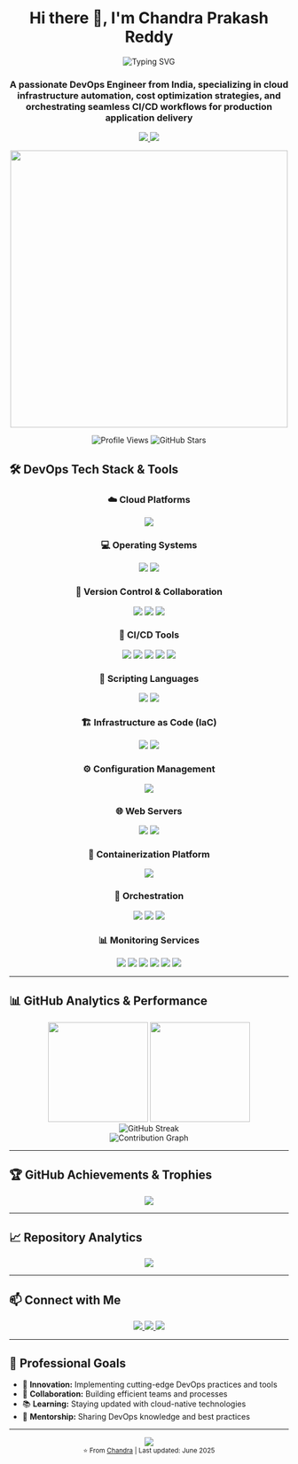<h1 align="center">Hi there 👋, I'm Chandra Prakash Reddy</h1>

<div align="center">
  <img src="https://readme-typing-svg.herokuapp.com?font=Fira+Code&size=22&duration=3000&pause=1000&color=2E9EF7&center=true&vCenter=true&width=600&lines=DevOps+Engineer;Cloud+Infrastructure+Specialist;Automation+Enthusiast;CI%2FCD+Pipeline+Expert;Always+Learning+New+Technologies" alt="Typing SVG" />
</div>

<h3 align="center">A passionate DevOps Engineer from India, specializing in cloud infrastructure automation, cost optimization strategies, and orchestrating seamless CI/CD workflows for production application delivery</h3>

<p align="center">
  <a href="https://github.com/ncpr1996">
    <img src="https://img.shields.io/github/followers/ncpr1996?label=Follow&style=for-the-badge&color=blue" />
  </a>
  <a href="mailto:ncpr.0912@gmail.com">
    <img src="https://img.shields.io/badge/Email-Contact-red?logo=gmail&style=for-the-badge" />
  </a>
</p>

<div align="center">
  <img src="https://user-images.githubusercontent.com/74038190/229223263-cf2e4b07-2615-4f87-9c38-e37600f8381a.gif" width="500">
</div>

<p align="center">
  <img src="https://komarev.com/ghpvc/?username=ncpr1996&label=Profile%20views&color=0e75b6&style=for-the-badge" alt="Profile Views" />
  <img src="https://img.shields.io/github/stars/ncpr1996?style=for-the-badge&color=yellow" alt="GitHub Stars" />
</p>


## 🛠️ DevOps Tech Stack & Tools

<div align="center">

### ☁️ Cloud Platforms
<p>
  <img src="https://img.shields.io/badge/Amazon_AWS-232F3E?style=for-the-badge&logo=amazon-aws&logoColor=white" />
</p>

### 💻 Operating Systems
<p>
  <img src="https://img.shields.io/badge/Linux-FCC624?style=for-the-badge&logo=linux&logoColor=black" />
  <img src="https://img.shields.io/badge/Windows-0078D6?style=for-the-badge&logo=windows&logoColor=white" />
</p>

### 🔄 Version Control & Collaboration
<p>
  <img src="https://img.shields.io/badge/Git-F05032?style=for-the-badge&logo=git&logoColor=white" />
  <img src="https://img.shields.io/badge/GitHub-181717?style=for-the-badge&logo=github&logoColor=white" />
  <img src="https://img.shields.io/badge/Bitbucket-0052CC?style=for-the-badge&logo=bitbucket&logoColor=white" />
</p>

### 🚀 CI/CD Tools
<p>
  <img src="https://img.shields.io/badge/Jenkins-D24939?style=for-the-badge&logo=jenkins&logoColor=white" />
  <img src="https://img.shields.io/badge/AWS_CodePipeline-FF9900?style=for-the-badge&logo=amazon-aws&logoColor=white" />
  <img src="https://img.shields.io/badge/GitLab-FC6D26?style=for-the-badge&logo=gitlab&logoColor=white" />
  <img src="https://img.shields.io/badge/ArgoCD-EF7B4D?style=for-the-badge&logo=argo&logoColor=white" />
  <img src="https://img.shields.io/badge/GitHub_Actions-2088FF?style=for-the-badge&logo=github-actions&logoColor=white" />
</p>

### 📝 Scripting Languages
<p>
  <img src="https://img.shields.io/badge/Python-3776AB?style=for-the-badge&logo=python&logoColor=white" />
  <img src="https://img.shields.io/badge/Shell_Script-121011?style=for-the-badge&logo=gnu-bash&logoColor=white" />
</p>

### 🏗️ Infrastructure as Code (IaC)
<p>
  <img src="https://img.shields.io/badge/AWS_CloudFormation-FF9900?style=for-the-badge&logo=amazon-aws&logoColor=white" />
  <img src="https://img.shields.io/badge/Terraform-623CE4?style=for-the-badge&logo=terraform&logoColor=white" />
</p>

### ⚙️ Configuration Management
<p>
  <img src="https://img.shields.io/badge/Ansible-EE0000?style=for-the-badge&logo=ansible&logoColor=white" />
</p>

### 🌐 Web Servers
<p>
  <img src="https://img.shields.io/badge/Apache-D22128?style=for-the-badge&logo=apache&logoColor=white" />
  <img src="https://img.shields.io/badge/Nginx-009639?style=for-the-badge&logo=nginx&logoColor=white" />
</p>

### 🐳 Containerization Platform
<p>
  <img src="https://img.shields.io/badge/Docker-2496ED?style=for-the-badge&logo=docker&logoColor=white" />
</p>

### 🎯 Orchestration
<p>
  <img src="https://img.shields.io/badge/AWS_ECS-FF9900?style=for-the-badge&logo=amazon-ecs&logoColor=white" />
  <img src="https://img.shields.io/badge/AWS_EKS-FF9900?style=for-the-badge&logo=amazon-eks&logoColor=white" />
  <img src="https://img.shields.io/badge/Kubernetes-326CE5?style=for-the-badge&logo=kubernetes&logoColor=white" />
</p>

### 📊 Monitoring Services
<p>
  <img src="https://img.shields.io/badge/Prometheus-E6522C?style=for-the-badge&logo=prometheus&logoColor=white" />
  <img src="https://img.shields.io/badge/Grafana-F46800?style=for-the-badge&logo=grafana&logoColor=white" />
  <img src="https://img.shields.io/badge/Splunk-000000?style=for-the-badge&logo=splunk&logoColor=white" />
  <img src="https://img.shields.io/badge/New_Relic-008C99?style=for-the-badge&logo=new-relic&logoColor=white" />
  <img src="https://img.shields.io/badge/Datadog-632CA6?style=for-the-badge&logo=datadog&logoColor=white" />
  <img src="https://img.shields.io/badge/AWS_CloudWatch-FF9900?style=for-the-badge&logo=amazon-cloudwatch&logoColor=white" />
</p>

</div>

---

## 📊 GitHub Analytics & Performance

<div align="center">
  <img height="180em" src="https://github-readme-stats.vercel.app/api?username=ncpr1996&show_icons=true&theme=tokyonight&include_all_commits=true&count_private=true&hide_border=true&bg_color=0d1117&title_color=58a6ff&text_color=c9d1d9&icon_color=58a6ff"/>
  <img height="180em" src="https://github-readme-stats.vercel.app/api/top-langs/?username=ncpr1996&layout=compact&langs_count=10&theme=tokyonight&hide_border=true&bg_color=0d1117&title_color=58a6ff&text_color=c9d1d9"/>
</div>

<div align="center">
  <img src="https://github-readme-streak-stats.herokuapp.com/?user=ncpr1996&theme=tokyonight&hide_border=true&background=0d1117&stroke=58a6ff&ring=58a6ff&fire=ff6b6b&currStreakLabel=58a6ff" alt="GitHub Streak" />
</div>

<div align="center">
  <img src="https://github-readme-activity-graph.vercel.app/graph?username=ncpr1996&theme=tokyo-night&hide_border=true&bg_color=0d1117&color=58a6ff&line=58a6ff&point=c9d1d9" alt="Contribution Graph" />
</div>

---

## 🏆 GitHub Achievements & Trophies

<div align="center">
  <img src="https://github-profile-trophy.vercel.app/?username=ncpr1996&theme=tokyonight&no-frame=true&no-bg=false&margin-w=4&column=7" />
</div>

---

## 📈 Repository Analytics

<div align="center">
  <img src="https://github-contributor-stats.vercel.app/api?username=ncpr1996&limit=5&theme=tokyonight&combine_all_yearly_contributions=true" />
</div>

---

## 📫 Connect with Me

<div align="center">
  <a href="https://www.linkedin.com/in/chandra-prakash-reddy/" target="_blank">
    <img src="https://img.shields.io/badge/LinkedIn-0077B5?style=for-the-badge&logo=linkedin&logoColor=white" />
  </a>
  <a href="mailto:ncpr.0912@gmail.com" target="_blank">
    <img src="https://img.shields.io/badge/Gmail-D14836?style=for-the-badge&logo=gmail&logoColor=white" />
  </a>
  <a href="https://devopstour.hashnode.dev/" target="_blank">
    <img src="https://img.shields.io/badge/Blog-FFA500?style=for-the-badge&logo=rss&logoColor=white" />
  </a>
</div>

---

## 🎯 Professional Goals

- 🚀 **Innovation:** Implementing cutting-edge DevOps practices and tools
- 🤝 **Collaboration:** Building efficient teams and processes
- 📚 **Learning:** Staying updated with cloud-native technologies
- 🌟 **Mentorship:** Sharing DevOps knowledge and best practices

---

<div align="center">
  <img src="https://capsule-render.vercel.app/api?type=waving&color=gradient&height=100&section=footer&text=Thanks%20for%20visiting!&fontSize=16&fontColor=fff"/>
</div>

<div align="center">
  <sub>⭐ From <a href="https://github.com/ncpr1996">Chandra</a> | Last updated: June 2025</sub>
</div>







